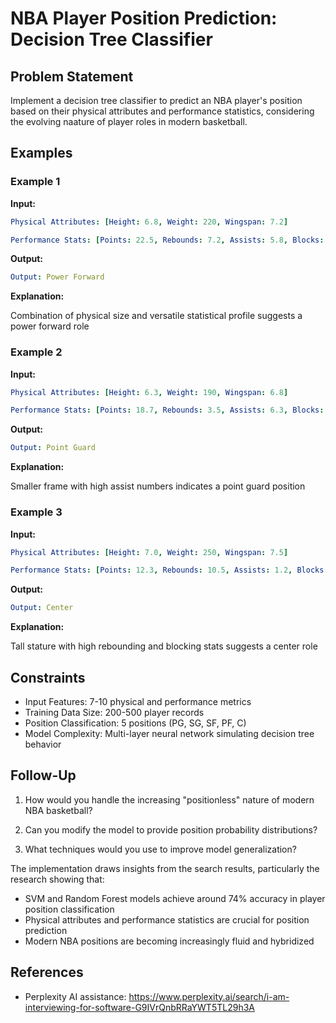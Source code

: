 # NBA Player Position Prediction: Decision Tree Classifier

## Problem Statement

Implement a decision tree classifier to predict an NBA player's position based on their
physical attributes and performance statistics, considering the evolving naature of
player roles in modern basketball.

## Examples

### Example 1

**Input:**

~~~yml
Physical Attributes: [Height: 6.8, Weight: 220, Wingspan: 7.2]

Performance Stats: [Points: 22.5, Rebounds: 7.2, Assists: 5.8, Blocks: 1.5]
~~~

**Output:**

~~~yml
Output: Power Forward
~~~

**Explanation:**

Combination of physical size and versatile statistical profile suggests a power forward role

### Example 2

**Input:**

~~~yml
Physical Attributes: [Height: 6.3, Weight: 190, Wingspan: 6.8]

Performance Stats: [Points: 18.7, Rebounds: 3.5, Assists: 6.3, Blocks: 0.2]
~~~

**Output:**

~~~yml
Output: Point Guard
~~~

**Explanation:**

Smaller frame with high assist numbers indicates a point guard position

### Example 3

**Input:**

~~~yml
Physical Attributes: [Height: 7.0, Weight: 250, Wingspan: 7.5]

Performance Stats: [Points: 12.3, Rebounds: 10.5, Assists: 1.2, Blocks: 2.3]
~~~

**Output:**

~~~yml
Output: Center
~~~

**Explanation:**

Tall stature with high rebounding and blocking stats suggests a center role


## Constraints


- Input Features: 7-10 physical and performance metrics
- Training Data Size: 200-500 player records
- Position Classification: 5 positions (PG, SG, SF, PF, C)
- Model Complexity: Multi-layer neural network simulating decision tree behavior

## Follow-Up

1. How would you handle the increasing "positionless" nature of modern NBA basketball?

2. Can you modify the model to provide position probability distributions?

3. What techniques would you use to improve model generalization?

The implementation draws insights from the search results, particularly the research showing that:

- SVM and Random Forest models achieve around 74% accuracy in player position classification
- Physical attributes and performance statistics are crucial for position prediction
- Modern NBA positions are becoming increasingly fluid and hybridized

## References

- Perplexity AI assistance: https://www.perplexity.ai/search/i-am-interviewing-for-software-G9IVrQnbRRaYWT5TL29h3A